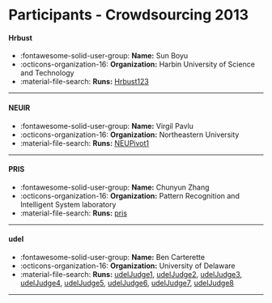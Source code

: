 # Participants - Crowdsourcing 2013 

#### Hrbust
 - :fontawesome-solid-user-group: **Name:** Sun Boyu
 - :octicons-organization-16: **Organization:** Harbin University of Science and Technology
 - :material-file-search: **Runs:** [Hrbust123](./runs.md#hrbust123) 

---
#### NEUIR
 - :fontawesome-solid-user-group: **Name:** Virgil Pavlu
 - :octicons-organization-16: **Organization:** Northeastern University
 - :material-file-search: **Runs:** [NEUPivot1](./runs.md#neupivot1) 

---
#### PRIS
 - :fontawesome-solid-user-group: **Name:** Chunyun Zhang
 - :octicons-organization-16: **Organization:** Pattern Recognition and Intelligent System laboratory
 - :material-file-search: **Runs:** [pris](./runs.md#pris) 

---
#### udel
 - :fontawesome-solid-user-group: **Name:** Ben Carterette
 - :octicons-organization-16: **Organization:** University of Delaware
 - :material-file-search: **Runs:** [udelJudge1](./runs.md#udeljudge1), [udelJudge2](./runs.md#udeljudge2), [udelJudge3](./runs.md#udeljudge3), [udelJudge4](./runs.md#udeljudge4), [udelJudge5](./runs.md#udeljudge5), [udelJudge6](./runs.md#udeljudge6), [udelJudge7](./runs.md#udeljudge7), [udelJudge8](./runs.md#udeljudge8) 

---
